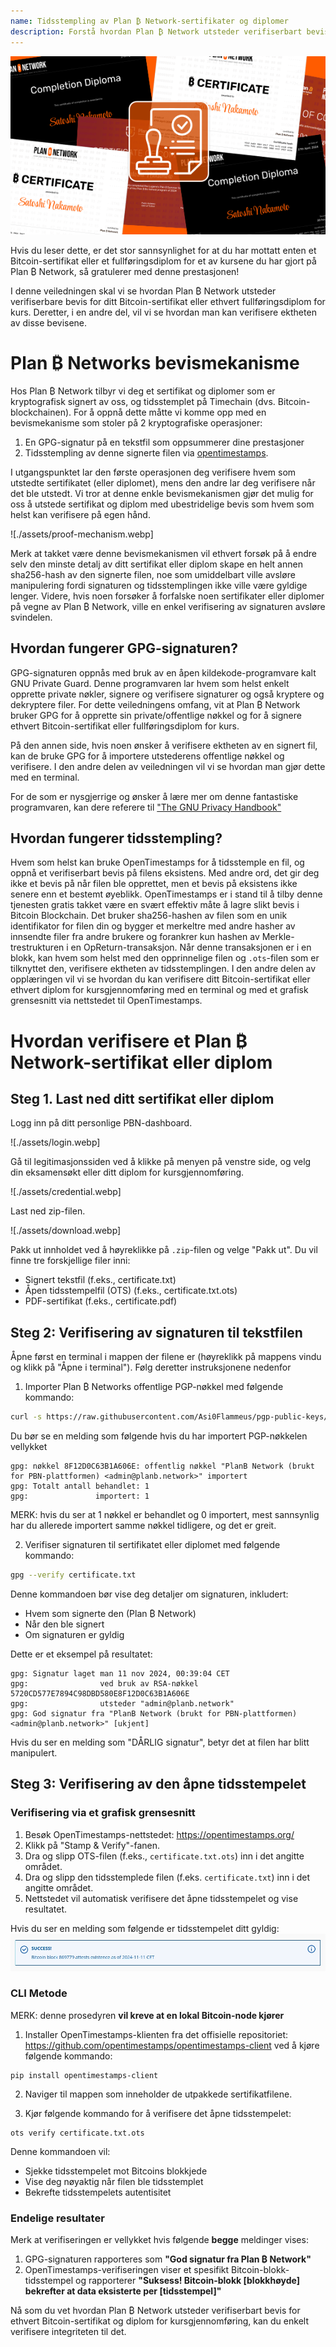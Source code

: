 ```yaml
---
name: Tidsstempling av Plan ₿ Network-sertifikater og diplomer
description: Forstå hvordan Plan ₿ Network utsteder verifiserbart bevis for ditt sertifikat og diplom
---
```


![cover](assets/cover.webp)

Hvis du leser dette, er det stor sannsynlighet for at du har mottatt enten et Bitcoin-sertifikat eller et fullføringsdiplom for et av kursene du har gjort på Plan ₿ Network, så gratulerer med denne prestasjonen!

I denne veiledningen skal vi se hvordan Plan ₿ Network utsteder verifiserbare bevis for ditt Bitcoin-sertifikat eller ethvert fullføringsdiplom for kurs. Deretter, i en andre del, vil vi se hvordan man kan verifisere ektheten av disse bevisene.

# Plan ₿ Networks bevismekanisme

Hos Plan ₿ Network tilbyr vi deg et sertifikat og diplomer som er kryptografisk signert av oss, og tidsstemplet på Timechain (dvs. Bitcoin-blockchainen). For å oppnå dette måtte vi komme opp med en bevismekanisme som stoler på 2 kryptografiske operasjoner:

1. En GPG-signatur på en tekstfil som oppsummerer dine prestasjoner
2. Tidsstempling av denne signerte filen via [opentimestamps](https://opentimestamps.org/).

I utgangspunktet lar den første operasjonen deg verifisere hvem som utstedte sertifikatet (eller diplomet), mens den andre lar deg verifisere når det ble utstedt.
Vi tror at denne enkle bevismekanismen gjør det mulig for oss å utstede sertifikat og diplom med ubestridelige bevis som hvem som helst kan verifisere på egen hånd.

![./assets/proof-mechanism.webp]

Merk at takket være denne bevismekanismen vil ethvert forsøk på å endre selv den minste detalj av ditt sertifikat eller diplom skape en helt annen sha256-hash av den signerte filen, noe som umiddelbart ville avsløre manipulering fordi signaturen og tidsstemplingen ikke ville være gyldige lenger. Videre, hvis noen forsøker å forfalske noen sertifikater eller diplomer på vegne av Plan ₿ Network, ville en enkel verifisering av signaturen avsløre svindelen.

## Hvordan fungerer GPG-signaturen?

GPG-signaturen oppnås med bruk av en åpen kildekode-programvare kalt GNU Private Guard. Denne programvaren lar hvem som helst enkelt opprette private nøkler, signere og verifisere signaturer og også kryptere og dekryptere filer. For dette veiledningens omfang, vit at Plan ₿ Network bruker GPG for å opprette sin private/offentlige nøkkel og for å signere ethvert Bitcoin-sertifikat eller fullføringsdiplom for kurs.

På den annen side, hvis noen ønsker å verifisere ektheten av en signert fil, kan de bruke GPG for å importere utstederens offentlige nøkkel og verifisere. I den andre delen av veiledningen vil vi se hvordan man gjør dette med en terminal.

For de som er nysgjerrige og ønsker å lære mer om denne fantastiske programvaren, kan dere referere til ["The GNU Privacy Handbook"](https://www.gnupg.org/gph/en/manual/x135.html)

## Hvordan fungerer tidsstempling?

Hvem som helst kan bruke OpenTimestamps for å tidsstemple en fil, og oppnå et verifiserbart bevis på filens eksistens. Med andre ord, det gir deg ikke et bevis på når filen ble opprettet, men et bevis på eksistens ikke senere enn et bestemt øyeblikk.
OpenTimestamps er i stand til å tilby denne tjenesten gratis takket være en svært effektiv måte å lagre slikt bevis i Bitcoin Blockchain. Det bruker sha256-hashen av filen som en unik identifikator for filen din og bygger et merkeltre med andre hasher av innsendte filer fra andre brukere og forankrer kun hashen av Merkle-trestrukturen i en OpReturn-transaksjon.
Når denne transaksjonen er i en blokk, kan hvem som helst med den opprinnelige filen og `.ots`-filen som er tilknyttet den, verifisere ektheten av tidsstemplingen. I den andre delen av opplæringen vil vi se hvordan du kan verifisere ditt Bitcoin-sertifikat eller ethvert diplom for kursgjennomføring med en terminal og med et grafisk grensesnitt via nettstedet til OpenTimestamps.

# Hvordan verifisere et Plan ₿ Network-sertifikat eller diplom

## Steg 1. Last ned ditt sertifikat eller diplom

Logg inn på ditt personlige PBN-dashboard.

![./assets/login.webp]

Gå til legitimasjonssiden ved å klikke på menyen på venstre side, og velg din eksamensøkt eller ditt diplom for kursgjennomføring.

![./assets/credential.webp]

Last ned zip-filen.

![./assets/download.webp]

Pakk ut innholdet ved å høyreklikke på `.zip`-filen og velge "Pakk ut". Du vil finne tre forskjellige filer inni:

- Signert tekstfil (f.eks., certificate.txt)
- Åpen tidsstempelfil (OTS) (f.eks., certificate.txt.ots)
- PDF-sertifikat (f.eks., certificate.pdf)

## Steg 2: Verifisering av signaturen til tekstfilen

Åpne først en terminal i mappen der filene er (høyreklikk på mappens vindu og klikk på "Åpne i terminal"). Følg deretter instruksjonene nedenfor

1. Importer Plan ₿ Networks offentlige PGP-nøkkel med følgende kommando:

```bash
curl -s https://raw.githubusercontent.com/Asi0Flammeus/pgp-public-keys/master/planb-network-pk.asc | gpg --import
```

Du bør se en melding som følgende hvis du har importert PGP-nøkkelen vellykket

```
gpg: nøkkel 8F12D0C63B1A606E: offentlig nøkkel "PlanB Network (brukt for PBN-plattformen) <admin@planb.network>" importert
gpg: Totalt antall behandlet: 1
gpg:               importert: 1
```

MERK: hvis du ser at 1 nøkkel er behandlet og 0 importert, mest sannsynlig har du allerede importert samme nøkkel tidligere, og det er greit.

2. Verifiser signaturen til sertifikatet eller diplomet med følgende kommando:

```bash
gpg --verify certificate.txt
```

Denne kommandoen bør vise deg detaljer om signaturen, inkludert:

- Hvem som signerte den (Plan ₿ Network)
- Når den ble signert
- Om signaturen er gyldig

Dette er et eksempel på resultatet:

```
gpg: Signatur laget man 11 nov 2024, 00:39:04 CET
gpg:                ved bruk av RSA-nøkkel 5720CD577E7894C98DBD580E8F12D0C63B1A606E
gpg:                utsteder "admin@planb.network"
gpg: God signatur fra "PlanB Network (brukt for PBN-plattformen) <admin@planb.network>" [ukjent]
```

Hvis du ser en melding som "DÅRLIG signatur", betyr det at filen har blitt manipulert.

## Steg 3: Verifisering av den åpne tidsstempelet

### Verifisering via et grafisk grensesnitt

1. Besøk OpenTimestamps-nettstedet: https://opentimestamps.org/
2. Klikk på "Stamp & Verify"-fanen.
3. Dra og slipp OTS-filen (f.eks., `certificate.txt.ots`) inn i det angitte området.
4. Dra og slipp den tidsstemplede filen (f.eks. `certificate.txt`) inn i det angitte området.
5. Nettstedet vil automatisk verifisere det åpne tidsstempelet og vise resultatet.

Hvis du ser en melding som følgende er tidsstempelet ditt gyldig:
![cover](assets/opentimestamp_wegui_verified.webp)

### CLI Metode

MERK: denne prosedyren **vil kreve at en lokal Bitcoin-node kjører**

1. Installer OpenTimestamps-klienten fra det offisielle repositoriet: https://github.com/opentimestamps/opentimestamps-client ved å kjøre følgende kommando:

```
pip install opentimestamps-client
```

2. Naviger til mappen som inneholder de utpakkede sertifikatfilene.

3. Kjør følgende kommando for å verifisere det åpne tidsstempelet:

```
ots verify certificate.txt.ots
```

Denne kommandoen vil:

- Sjekke tidsstempelet mot Bitcoins blokkjede
- Vise deg nøyaktig når filen ble tidsstemplet
- Bekrefte tidsstempelets autentisitet

### Endelige resultater

Merk at verifiseringen er vellykket hvis følgende **begge** meldinger vises:

1. GPG-signaturen rapporteres som **"God signatur fra Plan ₿ Network"**
2. OpenTimestamps-verifiseringen viser et spesifikt Bitcoin-blokk-tidsstempel og rapporterer **"Suksess! Bitcoin-blokk [blokkhøyde] bekrefter at data eksisterte per [tidsstempel]"**

Nå som du vet hvordan Plan ₿ Network utsteder verifiserbart bevis for ethvert Bitcoin-sertifikat og diplom for kursgjennomføring, kan du enkelt verifisere integriteten til det.

